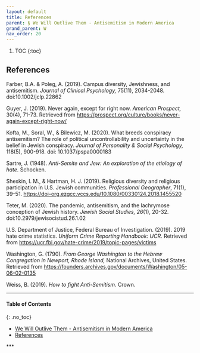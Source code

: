 ```yaml
---
layout: default
title: References
parent: § We Will Outlive Them - Antisemitism in Modern America   
grand_parent: W 
nav_order: 20 
---
```

<style>
.dont-break-out {
  /* These are technically the same, but use both */
  overflow-wrap: break-word;
  word-wrap: break-word;

     -ms-word-break: break-all;
  /* This is the dangerous one in WebKit, as it breaks things wherever */
  word-break: break-all;
  /* Instead use this non-standard one: */
  word-break: break-word;
}

.youtube-container {
    position: relative;
    width: 100%;
    height: 0;
    padding-bottom: 56.25%;
}
.youtube-video {
    position: absolute;
    top: 0;
    left: 0;
    width: 100%;
    height: 100%;
}

</style>

<div class="dont-break-out" markdown="1">

1. TOC
{:toc}

## References
Farber, B.A. & Poleg, A. (2019). Campus diversity, Jewishness, and antisemitism. *Journal of Clinical Psychology,* 75(11), 2034-2048. doi:10.1002/jclp.22862 

Guyer, J. (2019). Never again, except for right now. *American Prospect,* 30(4), 71-73. Retrieved from https://prospect.org/culture/books/never-again-except-right-now/

Kofta, M., Soral, W., & Bilewicz, M. (2020). What breeds conspiracy antisemitism? The role of political uncontrollability and uncertainty in the belief in Jewish conspiracy. *Journal of Personality & Social Psychology,* 118(5), 900-918. doi: 10.1037/pspa0000183 

Sartre, J. (1948). *Anti-Semite and Jew: An exploration of the etiology of hate.* Schocken.

Sheskin, I. M., & Hartman, H. J. (2019). Religious diversity and religious participation in U.S. Jewish communities. *Professional Geographer*, 71(1), 39–51. https://doi-org.ezgcc.vccs.edu/10.1080/00330124.2018.1455520 

Teter, M. (2020). The pandemic, antisemitism, and the lachrymose conception of Jewish history. *Jewish Social Studies, 26*(1), 20-32. doi:10.2979/jewisocistud.26.1.02

U.S. Department of Justice, Federal Bureau of Investigation. (2019). 2019 hate crime statistics. *Uniform Crime Reporting Handbook: UCR.* Retrieved from https://ucr.fbi.gov/hate-crime/2019/topic-pages/victims

Washington, G. (1790). *From George Washington to the Hebrew Congregation in Newport, Rhode Island,* National Archives, United States. Retrieved from https://founders.archives.gov/documents/Washington/05-06-02-0135 

Weiss, B. (2019). *How to fight Anti-Semitism.* Crown.
***

#### Table of Contents
{: .no_toc}

<ul><li> <a href="/docs/W/We-Will-Outlive-Them-Antisemitism-in-Modern-America-1/">
We Will Outlive Them - Antisemitism in Modern America</a></li><li> <a href="/docs/W/We-Will-Outlive-Them-Antisemitism-in-Modern-America-2/">
References</a></li></ul>
***

</div>
